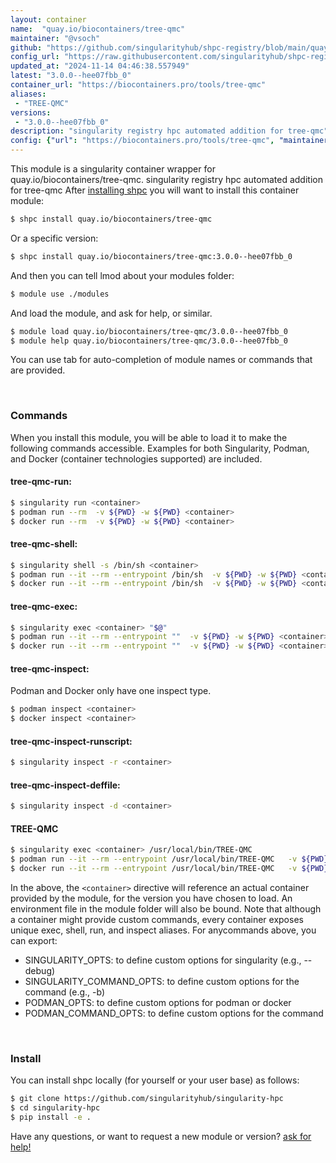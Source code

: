```yaml
---
layout: container
name:  "quay.io/biocontainers/tree-qmc"
maintainer: "@vsoch"
github: "https://github.com/singularityhub/shpc-registry/blob/main/quay.io/biocontainers/tree-qmc/container.yaml"
config_url: "https://raw.githubusercontent.com/singularityhub/shpc-registry/main/quay.io/biocontainers/tree-qmc/container.yaml"
updated_at: "2024-11-14 04:46:38.557949"
latest: "3.0.0--hee07fbb_0"
container_url: "https://biocontainers.pro/tools/tree-qmc"
aliases:
 - "TREE-QMC"
versions:
 - "3.0.0--hee07fbb_0"
description: "singularity registry hpc automated addition for tree-qmc"
config: {"url": "https://biocontainers.pro/tools/tree-qmc", "maintainer": "@vsoch", "description": "singularity registry hpc automated addition for tree-qmc", "latest": {"3.0.0--hee07fbb_0": "sha256:07ed7e79a6cd454ae91629962384ba242f7f2fc36d62b7fc99e294d82a69ec04"}, "tags": {"3.0.0--hee07fbb_0": "sha256:07ed7e79a6cd454ae91629962384ba242f7f2fc36d62b7fc99e294d82a69ec04"}, "docker": "quay.io/biocontainers/tree-qmc", "aliases": {"TREE-QMC": "/usr/local/bin/TREE-QMC"}}
---
```


This module is a singularity container wrapper for quay.io/biocontainers/tree-qmc.
singularity registry hpc automated addition for tree-qmc
After [installing shpc](#install) you will want to install this container module:


```bash
$ shpc install quay.io/biocontainers/tree-qmc
```

Or a specific version:

```bash
$ shpc install quay.io/biocontainers/tree-qmc:3.0.0--hee07fbb_0
```

And then you can tell lmod about your modules folder:

```bash
$ module use ./modules
```

And load the module, and ask for help, or similar.

```bash
$ module load quay.io/biocontainers/tree-qmc/3.0.0--hee07fbb_0
$ module help quay.io/biocontainers/tree-qmc/3.0.0--hee07fbb_0
```

You can use tab for auto-completion of module names or commands that are provided.

<br>

### Commands

When you install this module, you will be able to load it to make the following commands accessible.
Examples for both Singularity, Podman, and Docker (container technologies supported) are included.

#### tree-qmc-run:

```bash
$ singularity run <container>
$ podman run --rm  -v ${PWD} -w ${PWD} <container>
$ docker run --rm  -v ${PWD} -w ${PWD} <container>
```

#### tree-qmc-shell:

```bash
$ singularity shell -s /bin/sh <container>
$ podman run --it --rm --entrypoint /bin/sh  -v ${PWD} -w ${PWD} <container>
$ docker run --it --rm --entrypoint /bin/sh  -v ${PWD} -w ${PWD} <container>
```

#### tree-qmc-exec:

```bash
$ singularity exec <container> "$@"
$ podman run --it --rm --entrypoint ""  -v ${PWD} -w ${PWD} <container> "$@"
$ docker run --it --rm --entrypoint ""  -v ${PWD} -w ${PWD} <container> "$@"
```

#### tree-qmc-inspect:

Podman and Docker only have one inspect type.

```bash
$ podman inspect <container>
$ docker inspect <container>
```

#### tree-qmc-inspect-runscript:

```bash
$ singularity inspect -r <container>
```

#### tree-qmc-inspect-deffile:

```bash
$ singularity inspect -d <container>
```


#### TREE-QMC

```bash
$ singularity exec <container> /usr/local/bin/TREE-QMC
$ podman run --it --rm --entrypoint /usr/local/bin/TREE-QMC   -v ${PWD} -w ${PWD} <container> -c " $@"
$ docker run --it --rm --entrypoint /usr/local/bin/TREE-QMC   -v ${PWD} -w ${PWD} <container> -c " $@"
```



In the above, the `<container>` directive will reference an actual container provided
by the module, for the version you have chosen to load. An environment file in the
module folder will also be bound. Note that although a container
might provide custom commands, every container exposes unique exec, shell, run, and
inspect aliases. For anycommands above, you can export:

 - SINGULARITY_OPTS: to define custom options for singularity (e.g., --debug)
 - SINGULARITY_COMMAND_OPTS: to define custom options for the command (e.g., -b)
 - PODMAN_OPTS: to define custom options for podman or docker
 - PODMAN_COMMAND_OPTS: to define custom options for the command

<br>

### Install

You can install shpc locally (for yourself or your user base) as follows:

```bash
$ git clone https://github.com/singularityhub/singularity-hpc
$ cd singularity-hpc
$ pip install -e .
```

Have any questions, or want to request a new module or version? [ask for help!](https://github.com/singularityhub/singularity-hpc/issues)